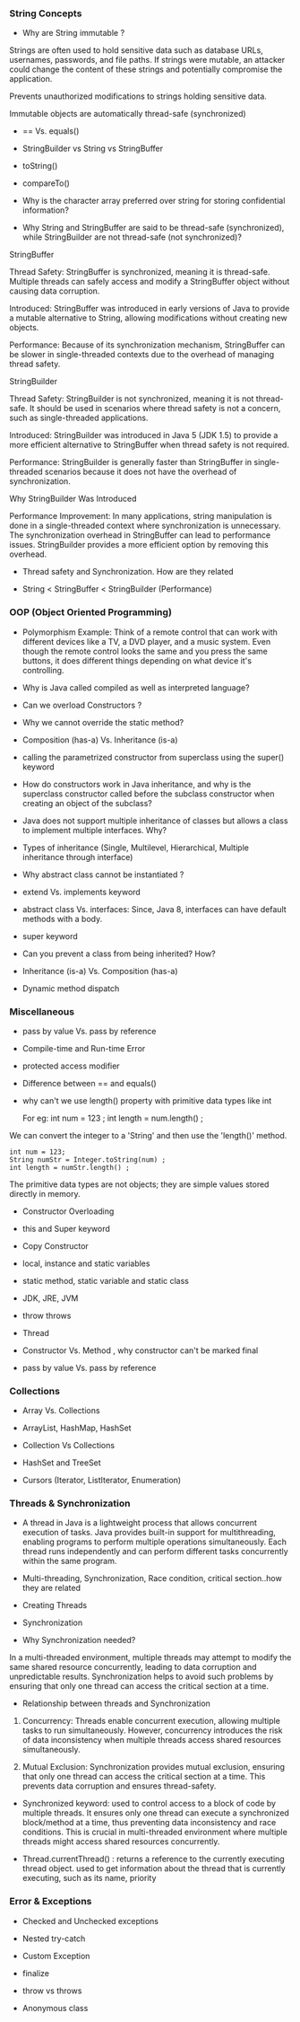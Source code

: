### String Concepts

- Why are String immutable ?

Strings are often used to hold sensitive data such as database URLs, usernames, passwords, and file paths. If strings were mutable, an attacker could change the content of these strings and potentially compromise the application.

Prevents unauthorized modifications to strings holding sensitive data.

Immutable objects are automatically thread-safe (synchronized)

- == Vs. equals()

- StringBuilder vs String vs StringBuffer

- toString()

- compareTo()

- Why is the character array preferred over string for storing confidential information?

- Why String and StringBuffer are said to be thread-safe (synchronized), while StringBuilder are not thread-safe (not synchronized)?

StringBuffer

Thread Safety: StringBuffer is synchronized, meaning it is thread-safe. Multiple threads can safely access and modify a StringBuffer object without causing data corruption.

Introduced: StringBuffer was introduced in early versions of Java to provide a mutable alternative to String, allowing modifications without creating new objects.

Performance: Because of its synchronization mechanism, StringBuffer can be slower in single-threaded contexts due to the overhead of managing thread safety.

StringBuilder

Thread Safety: StringBuilder is not synchronized, meaning it is not thread-safe. It should be used in scenarios where thread safety is not a concern, such as single-threaded applications.

Introduced: StringBuilder was introduced in Java 5 (JDK 1.5) to provide a more efficient alternative to StringBuffer when thread safety is not required.

Performance: StringBuilder is generally faster than StringBuffer in single-threaded scenarios because it does not have the overhead of synchronization.

Why StringBuilder Was Introduced

Performance Improvement: In many applications, string manipulation is done in a single-threaded context where synchronization is unnecessary. The synchronization overhead in StringBuffer can lead to performance issues. StringBuilder provides a more efficient option by removing this overhead.

- Thread safety and Synchronization. How are they related

- String < StringBuffer < StringBuilder (Performance)

### OOP (Object Oriented Programming)

- Polymorphism Example: Think of a remote control that can work with different devices like a TV, a DVD player, and a music system. Even though the remote control looks the same and you press the same buttons, it does different things depending on what device it's controlling.

- Why is Java called compiled as well as interpreted language? 

- Can we overload Constructors ?

- Why we cannot override the static method? 

- Composition (has-a) Vs. Inheritance (is-a)

- calling the parametrized constructor from superclass using the super() keyword

- How do constructors work in Java inheritance, and why is the superclass constructor called before the subclass constructor when creating an object of the subclass? 

- Java does not support multiple inheritance of classes but allows a class to implement multiple interfaces. Why? 

- Types of inheritance (Single, Multilevel, Hierarchical, Multiple inheritance through interface)

- Why abstract class cannot be instantiated ?

- extend Vs. implements keyword

- abstract class Vs. interfaces: Since, Java 8, interfaces can have default methods with a body.

- super keyword

- Can you prevent a class from being inherited? How?

- Inheritance (is-a) Vs. Composition (has-a)

- Dynamic method dispatch

### Miscellaneous

- pass by value Vs. pass by reference

- Compile-time and Run-time Error

- protected access modifier

- Difference between == and equals()

- why can't we use length() property with primitive data types like int

  For eg: int num = 123 ;
  int length = num.length() ;

We can convert the integer to a 'String' and then use the 'length()' method.

    int num = 123;
    String numStr = Integer.toString(num) ;
    int length = numStr.length() ;

The primitive data types are not objects; they are simple values stored directly in memory.

- Constructor Overloading

- this and Super keyword

- Copy Constructor

- local, instance and static variables

- static method, static variable and static class

- JDK, JRE, JVM

- throw throws

- Thread

- Constructor Vs. Method , why constructor can't be marked final

- pass by value Vs. pass by reference

### Collections

- Array Vs. Collections

- ArrayList, HashMap, HashSet

- Collection Vs Collections

- HashSet and TreeSet

- Cursors (Iterator, ListIterator, Enumeration)

### Threads & Synchronization

- A thread in Java is a lightweight process that allows concurrent execution of tasks. Java provides built-in support for multithreading, enabling programs to perform multiple operations simultaneously. Each thread runs independently and can perform different tasks concurrently within the same program.

- Multi-threading, Synchronization, Race condition, critical section..how they are related

- Creating Threads

- Synchronization 

- Why Synchronization needed?

In a multi-threaded environment, multiple threads may attempt to modify the same shared resource concurrently, leading to data corruption and unpredictable results. Synchronization helps to avoid such problems by ensuring that only one thread can access the critical section at a time.

- Relationship between threads and Synchronization

1.  Concurrency: Threads enable concurrent execution, allowing multiple tasks to run simultaneously. However, concurrency introduces the risk of data inconsistency when multiple threads access shared resources simultaneously.

2.  Mutual Exclusion: Synchronization provides mutual exclusion, ensuring that only one thread can access the critical section at a time. This prevents data corruption and ensures thread-safety.

- Synchronized keyword: used to control access to a block of code by multiple threads. It ensures only one thread can execute a synchronized block/method at a time, thus preventing data inconsistency and race conditions. This is crucial in multi-threaded environment where multiple threads might access shared resources concurrently.

- Thread.currentThread() : returns a reference to the currently executing thread object. used to get information about the thread that is currently executing, such as its name, priority



### Error & Exceptions


- Checked and Unchecked exceptions

- Nested try-catch

- Custom Exception

- finalize

- throw vs throws

- Anonymous class 